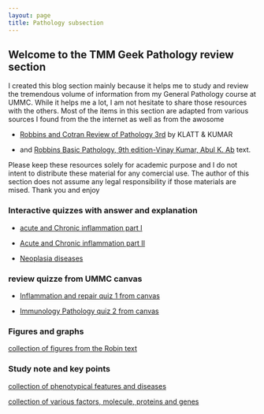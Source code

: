 ```yaml
---
layout: page
title: Pathology subsection
---
```


## Welcome to the TMM Geek Pathology review section

I created this blog section mainly because it helps me to study and review the tremendous volume of information from my General 
Pathology course at UMMC. While it helps me a lot, I am not hesitate to share those resources with the others. Most of the items in 
this section are adapted from various sources I found from the the internet as well as from the awosome 

* [Robbins and Cotran Review of Pathology 3rd](http://www.amazon.com/Robbins-Cotran-Review-Pathology-ebook/dp/B004HD4UAM/ref=mt_kindle?_encoding=UTF8&me=) by KLATT & KUMAR 

* and [Robbins Basic Pathology, 9th edition-Vinay Kumar, Abul K. Ab](http://www.amazon.com/Robbins-Basic-Pathology-STUDENT-CONSULT/dp/1437717810) text. 

Please keep these resources solely for academic purpose and I do not intent to distribute these material for any comercial use. The 
author of this section does not assume any legal responsibility if those materials are mised. Thank you and enjoy 


### Interactive quizzes with answer and explanation

* [acute and Chronic inflammation part I](https://dl.dropboxusercontent.com/u/49272502/test/index.html)

* [Acute and Chronic inflammation part II](https://dl.dropboxusercontent.com/u/49272502/pathology%20quiz%20slide%202015%20fall/quiz%202/index.html)

* [Neoplasia diseases](https://dl.dropboxusercontent.com/u/49272502/pathology%20quiz%20slide%202015%20fall/Neoplasia/index.html)

### review quizze from UMMC canvas

* [Inflammation and repair quiz 1 from canvas](http://jizongl.github.io/pathology/2015/09/06/pathology-quiz-1/)

* [Immunology Pathology quiz 2 from canvas](http://jizongl.github.io/pathology/2015/09/06/pathology-quiz-2/)


### Figures and graphs

[collection of figures from the Robin text](http://jizongl.github.io/pathology/2015/09/04/pathology-review-4/)

### Study note and key points

[collection of phenotypical features and diseases](http://jizongl.github.io/pathology/2015/09/04/pathology-review-2/)

[collection of various factors, molecule, proteins and genes](http://jizongl.github.io/pathology/2015/09/04/pathology-review-1/)